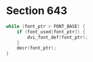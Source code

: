 # Section 643

```c << Output the font definitions for all fonts that were used >>=
while (font_ptr > FONT_BASE) {
    if (font_used[font_ptr]) {
        dvi_font_def(font_ptr);
    }
    decr(font_ptr);
}
```
